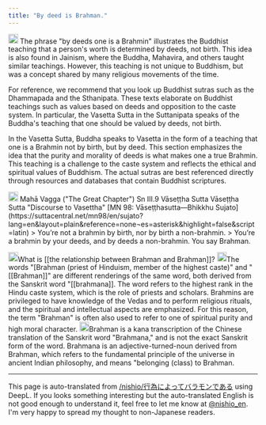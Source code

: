 ```yaml
---
title: "By deed is Brahman."
---
```


<img src='https://scrapbox.io/api/pages/nishio-en/gpt/icon' alt='gpt.icon' height="19.5"/>
The phrase "by deeds one is a Brahmin" illustrates the Buddhist teaching that a person's worth is determined by deeds, not birth. This idea is also found in Jainism, where the Buddha, Mahavira, and others taught similar teachings. However, this teaching is not unique to Buddhism, but was a concept shared by many religious movements of the time.

For reference, we recommend that you look up Buddhist sutras such as the Dhammapada and the Sthanipata. These texts elaborate on Buddhist teachings such as values based on deeds and opposition to the caste system. In particular, the Vasetta Sutta in the Suttanipata speaks of the Buddha's teaching that one should be valued by deeds, not birth.

In the Vasetta Sutta, Buddha speaks to Vasetta in the form of a teaching that one is a Brahmin not by birth, but by deed. This section emphasizes the idea that the purity and morality of deeds is what makes one a true Brahmin. This teaching is a challenge to the caste system and reflects the ethical and spiritual values of Buddhism. The actual sutras are best referenced directly through resources and databases that contain Buddhist scriptures.

<img src='https://scrapbox.io/api/pages/nishio-en/nishio/icon' alt='nishio.icon' height="19.5"/>
Mahā Vagga ("The Great Chapter")
Sn III.9 Vāseṭṭha Sutta Vāseṭṭha Sutta "Discourse to Vasettha"
[MN 98: Vāseṭṭhasutta—Bhikkhu Sujato](https://suttacentral.net/mn98/en/sujato?lang=en&layout=plain&reference=none¬es=asterisk&highlight=false&script=latin)
>  You’re not a brahmin by birth, nor by birth a non-brahmin.
>  You’re a brahmin by your deeds, and by deeds a non-brahmin.
You say Brahman.

<img src='https://scrapbox.io/api/pages/nishio-en/nishio/icon' alt='nishio.icon' height="19.5"/>What is [[the relationship between Brahman and Brahman]]?
<img src='https://scrapbox.io/api/pages/nishio-en/gpt/icon' alt='gpt.icon' height="19.5"/>The words "[Brahman (priest of Hinduism, member of the highest caste)" and "[[Brahman]]" are different renderings of the same word, both derived from the Sanskrit word "[[brahmana]]. The word refers to the highest rank in the Hindu caste system, which is the role of priests and scholars. Brahmins are privileged to have knowledge of the Vedas and to perform religious rituals, and the spiritual and intellectual aspects are emphasized. For this reason, the term "Brahman" is often also used to refer to one of spiritual purity and high moral character.
<img src='https://scrapbox.io/api/pages/nishio-en/sge/icon' alt='sge.icon' height="19.5"/>Brahman is a kana transcription of the Chinese translation of the Sanskrit word "Brahmana," and is not the exact Sanskrit form of the word. Brahmana is an adjective-turned-noun derived from Brahman, which refers to the fundamental principle of the universe in ancient Indian philosophy, and means "belonging (class) to Brahman.


---
This page is auto-translated from [/nishio/行為によってバラモンである](https://scrapbox.io/nishio/行為によってバラモンである) using DeepL. If you looks something interesting but the auto-translated English is not good enough to understand it, feel free to let me know at [@nishio_en](https://twitter.com/nishio_en). I'm very happy to spread my thought to non-Japanese readers.